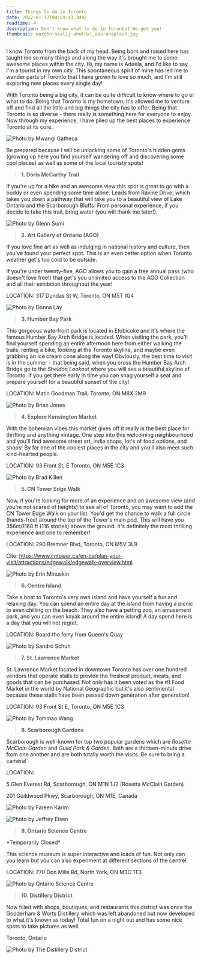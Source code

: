 ```yaml
---
title: Things to do in Toronto
date: 2022-01-17T04:59:43.344Z
readtime: 4
description: Don't know what to do in Toronto? We got you!
thumbnail: marcin-skalij-ahmldxl_azu-unsplash.jpg
---
```

I know Toronto from the back of my head. Being born and raised here has taught me so many things and along the way it's brought me to some awesome places within the city. Hi, my name is Adeela, and I'd like to say I'm a tourist in my own city. This spontaneous spirit of mine has led me to wander parts of Toronto that I have grown to love so much, and I'm still exploring new places every single day!

With Toronto being a big city, it can be quite difficult to know where to go or what to do. Being that Toronto is my hometown, it's allowed me to venture off and find all the little and big things the city has to offer. Being that Toronto is so diverse - there really is something here for everyone to enjoy. Now through my experience, I have piled up the best places to experience Toronto at its core. 

![Photo by Mwangi Gatheca](mwangi-gatheca-qlkan7eqay8-unsplash.jpg)

Be prepared because I will be unlocking some of Toronto's hidden gems (growing up here you find yourself wandering off and discovering some cool places) as well as some of the local touristy spots!



> **1. Doris McCarthy Trail**

If you're up for a hike and an awesome view this spot is great to go with a buddy or even spending some time alone. Leads from Ravine Drive, which takes you down a pathway that will take you to a beautiful view of Lake Ontario and the Scarborough Bluffs. From personal experience, if you decide to take this trail, bring water (you will thank me later!). 

![Photo by Glenn Sumi](gatesgully1.png)



> **2. Art Gallery of Ontario (AGO)**

If you love fine art as well as indulging in national history and culture, then you've found your perfect spot. This is an even better option when Toronto weather get's too cold to be outside. 

If you're under twenty-five, AGO allows you to gain a free annual pass (who doesn't love free!) that get's you unlimited access to the AGO Collection and all their exhibition throughout the year!

LOCATION: 317 Dundas St W, Toronto, ON M5T 1G4

![Photo by Donna Lay](donna-lay-azyj04pl-mo-unsplash.jpg)



> **3. Humber Bay Park**

This gorgeous waterfront park is located in Etobicoke and it's where the famous Humber Bay Arch Bridge is located. When visiting the park, you'll find yourself spending an entire afternoon here from either walking the trails, renting a bike, looking at the Toronto skyline, and maybe even grabbing an ice cream cone along the way! Obviously, the best time to visit is in the summer - that being said, when you cross the Humber Bay Arch Bridge go to the *Sheldon Lookout* where you will see a beautiful skyline of Toronto. If you get there early in time you can snag yourself a seat and prepare yourself for a beautiful sunset of the city!

LOCATION: Matin Goodman Trail, Toronto, ON M8X 3M9

![Photo by Brian Jones](brian-jones-ooul3urqh50-unsplash.jpg)



> **4. Explore Kensington Market**

With the bohemian vibes this market gives off it really is the best place for thrifting and anything vintage. One step into this welcoming neighbourhood and you'll find awesome street art, indie shops, lot's of food options, and shops! By far one of the coolest places in the city and you'll also meet such kind-hearted people. 

LOCATION: 93 Front St, E Toronto, ON M5E 1C3

![Photo by Brad Killen](brad-killen-c0scoqazpey-unsplash.jpg)



> **5. CN Tower Edge Walk** 

Now, if you're looking for more of an experience and an awesome view (and you're not scared of heights) to see all of Toronto, you may want to add the CN Tower Edge Walk on your list. You'd get the chance to walk a full circle (hands-free) around the top of the Tower's main pod. This will have you 356m/1168 ft (116 stories) above the ground. It's definitely the most thrilling experience and one to remember!

LOCATION: 290 Bremner Blvd, Toronto, ON M5V 3L9

Cite: <https://www.cntower.ca/en-ca/plan-your-visit/attractions/edgewalk/edgewalk-overview.html>

![Photo by Erin Minuskin](erin-minuskin-zpvd3fakck0-unsplash.jpg)



> **6. Centre Island**

Take a boat to Toronto's very own island and have yourself a fun and relaxing day. You can spend an entire day at the island from having a picnic to even chilling on the beach. They also have a petting zoo, an amusement park, and you can even kayak around the entire island! A day spend here is a day that you will not regret. 

LOCATION: Board the ferry from Queen's Quay

![Photo by Sandro Schuh](sandro-schuh-6wvqcek030y-unsplash.jpg)



> **7. St. Lawrence Market**

St. Lawrence Market located in downtown Toronto has over one hundred vendors that operate stalls to provide the freshest product, meats, and goods that can be purchased. Not only has it been voted as the #1 Food Market in the world by National Geographic but it's also sentimental because these stalls have been passed down generation after generation!

LOCATION: 93 Front St E, Toronto, ON M5E 1C3

![Photo by Tommao Wang](tommao-wang-m-u02i4nazk-unsplash.jpg)



> **8. Scarborough Gardens**

Scarborough is well-known for top two popular gardens which are *Rosetta McClain Garden* and *Guild Park & Garden*. Both are a thirteen-minute drive from one another and are both totally worth the visits. Be sure to bring a camera!

LOCATION:

5 Glen Everest Rd, Scarborough, ON M1N 1J2 (Rosetta McClain Garden)

201 Guildwood Pkwy, Scarborough, ON M1E, Canada 

![Photo by Fareen Karim](1601819600-20202309-guildpark-16.webp)

![Photo by Jeffrey Eisen](jeffrey-eisen-t60mj7wllfm-unsplash.jpg)



> **9. Ontario Science Centre**

\*Temporarily Closed\*

This science museum is super interactive and loads of fun. Not only can you learn but you can also experiment at different sections of the centre! 

LOCATION: 770 Don Mills Rd, North York, ON M3C 1T3

![Photo by Ontario Science Centre	](ontario-science-centre-toronto.webp)



> **10. Distillery District** 

Now filled with shops, boutiques, and restaurants this district was once the Gooderham & Worts Distillery which was left abandoned but now developed to what it's known as today! Total fun on a night out and has some nice spots to take pictures as well.

Toronto, Ontario

![Photo by The Distillery District	](1200.jpg)
